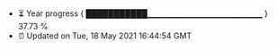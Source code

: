 - ⏳ Year progress { ███████████▁▁▁▁▁▁▁▁▁▁▁▁▁▁▁▁▁▁▁ } 37.73 %
- ⏰ Updated on Tue, 18 May 2021 16:44:54 GMT

